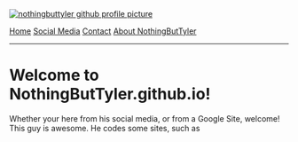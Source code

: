 <body><div class="topnav">
 <a class="active" href="/" title="NothingButTyler.github.io"><image src="https://avatars.githubusercontent.com/u/149272952?v=4" title="NothingButTyler.github.io" alt="nothingbuttyler github profile picture"></image></a>
    
  <a class="active" href="/" title="NothingButTyler.github.io">Home</a>
  <a class="active" href="/redirectorapps/" title="Social Media that NothingButTyler has right now.">Social Media</a>
  <a href="/contactus/" title="Contact Us ONLY for certain questions or comments. NO ASKING FOR ROBUX OR ANY OTHER INNAPROPERATE THINGS. Thank you.">Contact</a>
  <a href="/about/" title="See what's about NothingButTyler. Personal stuff about NothingButTyler is not available on this page or any other page.">About NothingButTyler</a>
</div>
</div>
</div>
</div>
</div>
</div>
</div>
</div>
</div>
</div>
</div>
</div>
</div>
</div>
</div>
</div>
</div>
</div>
</div>
</div>
</div>
</div>
</div>
</div>
</div>

<!--Container-->
<hr></hr>
<h1>Welcome to NothingButTyler.github.io!</h1>
<p>Whether your here from his social media, or from a Google Site, welcome! This guy is awesome. He codes some sites, such as <a href="/valodoka/" </p>
</body>
